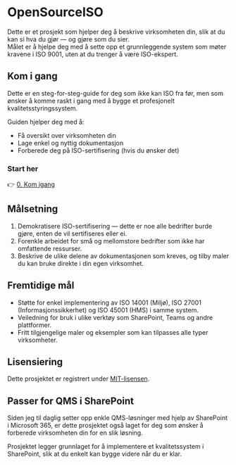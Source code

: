 # OpenSourceISO

Dette er et prosjekt som hjelper deg å beskrive virksomheten din, slik at du kan si hva du gjør — og gjøre som du sier.  
Målet er å hjelpe deg med å sette opp et grunnleggende system som møter kravene i ISO 9001, uten at du trenger å være ISO-ekspert.

## Kom i gang

Dette er en steg-for-steg-guide for deg som ikke kan ISO fra før, men som ønsker å komme raskt i gang med å bygge et profesjonelt kvalitetsstyringssystem.

Guiden hjelper deg med å:
- Få oversikt over virksomheten din
- Lage enkel og nyttig dokumentasjon
- Forberede deg på ISO-sertifisering (hvis du ønsker det)

### Start her

👉 [0. Kom igang](0.%20Kom%20igang/README.md)

## Målsetning

1. Demokratisere ISO-sertifisering — dette er noe alle bedrifter burde gjøre, enten de vil sertifiseres eller ei.
2. Forenkle arbeidet for små og mellomstore bedrifter som ikke har omfattende ressurser.
3. Beskrive de ulike delene av dokumentasjonen som kreves, og tilby maler du kan bruke direkte i din egen virksomhet.

## Fremtidige mål

- Støtte for enkel implementering av ISO 14001 (Miljø), ISO 27001 (Informasjonssikkerhet) og ISO 45001 (HMS) i samme system.
- Veiledning for bruk i ulike verktøy som SharePoint, Teams og andre plattformer.
- Fritt tilgjengelige maler og eksempler som kan tilpasses alle typer virksomheter.

## Lisensiering

Dette prosjektet er registrert under [MIT-lisensen](https://github.com/dkaaven/OpenSourceISO/blob/main/LICENSE).

## Passer for QMS i SharePoint

Siden jeg til daglig setter opp enkle QMS-løsninger med hjelp av SharePoint i Microsoft 365, er dette prosjektet også laget for deg som ønsker å forberede virksomheten din for en slik løsning.

Prosjektet legger grunnlaget for å implementere et kvalitetssystem i SharePoint, slik at du enkelt kan bygge videre når du er klar.
